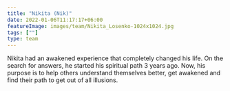 ```yaml
---
title: "Nikita (Nik)"
date: 2022-01-06T11:17:17+06:00
featureImage: images/team/Nikita_Losenko-1024x1024.jpg
tags: [""]
type: team
---
```


Nikita had an awakened experience that completely changed his life. On the search for answers, he started his spiritual path 3 years ago. Now, his purpose is to help others understand themselves better, get awakened and find their path to get out of all illusions.
